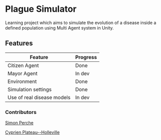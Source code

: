 ﻿# Plague Simulator

Learning project which aims to simulate the evolution of a disease inside 
a defined population using Multi Agent system in Unity.

## Features

| Feature                    | Progress                                                       |
|----------------------------|----------------------------------------------------------------|
| Citizen Agent              | Done                                                           |
| Mayor Agent                | In dev                                                         |
| Environment                | Done                                                           |
| Simulation settings        | Done                                                           |
| Use of real disease models | In dev                                                         |


### Contributors

[Simon Perche](https://github.com/Solidras)

[Cyprien Plateau--Holleville](https://github.com/PlathC)